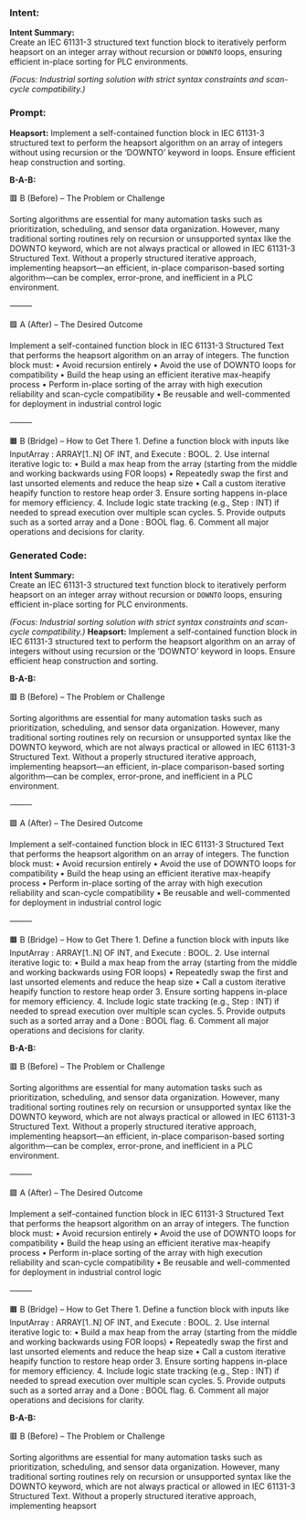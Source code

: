 ### Intent:
**Intent Summary:**  
Create an IEC 61131-3 structured text function block to iteratively perform heapsort on an integer array without recursion or `DOWNTO` loops, ensuring efficient in-place sorting for PLC environments.  

*(Focus: Industrial sorting solution with strict syntax constraints and scan-cycle compatibility.)*

### Prompt:
**Heapsort:**
Implement a self-contained function block in IEC 61131-3 structured text to perform the heapsort algorithm on an array of integers without using recursion or the ‘DOWNTO’ keyword in loops. Ensure efficient heap construction and sorting.

**B-A-B:**

🟥 B (Before) – The Problem or Challenge

Sorting algorithms are essential for many automation tasks such as prioritization, scheduling, and sensor data organization. However, many traditional sorting routines rely on recursion or unsupported syntax like the DOWNTO keyword, which are not always practical or allowed in IEC 61131-3 Structured Text. Without a properly structured iterative approach, implementing heapsort—an efficient, in-place comparison-based sorting algorithm—can be complex, error-prone, and inefficient in a PLC environment.

⸻

🟩 A (After) – The Desired Outcome

Implement a self-contained function block in IEC 61131-3 Structured Text that performs the heapsort algorithm on an array of integers. The function block must:
	•	Avoid recursion entirely
	•	Avoid the use of DOWNTO loops for compatibility
	•	Build the heap using an efficient iterative max-heapify process
	•	Perform in-place sorting of the array with high execution reliability and scan-cycle compatibility
	•	Be reusable and well-commented for deployment in industrial control logic

⸻

🟧 B (Bridge) – How to Get There
	1.	Define a function block with inputs like InputArray : ARRAY[1..N] OF INT, and Execute : BOOL.
	2.	Use internal iterative logic to:
	•	Build a max heap from the array (starting from the middle and working backwards using FOR loops)
	•	Repeatedly swap the first and last unsorted elements and reduce the heap size
	•	Call a custom iterative heapify function to restore heap order
	3.	Ensure sorting happens in-place for memory efficiency.
	4.	Include logic state tracking (e.g., Step : INT) if needed to spread execution over multiple scan cycles.
	5.	Provide outputs such as a sorted array and a Done : BOOL flag.
	6.	Comment all major operations and decisions for clarity.

### Generated Code:
**Intent Summary:**  
Create an IEC 61131-3 structured text function block to iteratively perform heapsort on an integer array without recursion or `DOWNTO` loops, ensuring efficient in-place sorting for PLC environments.  

*(Focus: Industrial sorting solution with strict syntax constraints and scan-cycle compatibility.)*
**Heapsort:**
Implement a self-contained function block in IEC 61131-3 structured text to perform the heapsort algorithm on an array of integers without using recursion or the ‘DOWNTO’ keyword in loops. Ensure efficient heap construction and sorting.

**B-A-B:**

🟥 B (Before) – The Problem or Challenge

Sorting algorithms are essential for many automation tasks such as prioritization, scheduling, and sensor data organization. However, many traditional sorting routines rely on recursion or unsupported syntax like the DOWNTO keyword, which are not always practical or allowed in IEC 61131-3 Structured Text. Without a properly structured iterative approach, implementing heapsort—an efficient, in-place comparison-based sorting algorithm—can be complex, error-prone, and inefficient in a PLC environment.

⸻

🟩 A (After) – The Desired Outcome

Implement a self-contained function block in IEC 61131-3 Structured Text that performs the heapsort algorithm on an array of integers. The function block must:
	•	Avoid recursion entirely
	•	Avoid the use of DOWNTO loops for compatibility
	•	Build the heap using an efficient iterative max-heapify process
	•	Perform in-place sorting of the array with high execution reliability and scan-cycle compatibility
	•	Be reusable and well-commented for deployment in industrial control logic

⸻

🟧 B (Bridge) – How to Get There
	1.	Define a function block with inputs like InputArray : ARRAY[1..N] OF INT, and Execute : BOOL.
	2.	Use internal iterative logic to:
	•	Build a max heap from the array (starting from the middle and working backwards using FOR loops)
	•	Repeatedly swap the first and last unsorted elements and reduce the heap size
	•	Call a custom iterative heapify function to restore heap order
	3.	Ensure sorting happens in-place for memory efficiency.
	4.	Include logic state tracking (e.g., Step : INT) if needed to spread execution over multiple scan cycles.
	5.	Provide outputs such as a sorted array and a Done : BOOL flag.
	6.	Comment all major operations and decisions for clarity.

**B-A-B:**

🟥 B (Before) – The Problem or Challenge

Sorting algorithms are essential for many automation tasks such as prioritization, scheduling, and sensor data organization. However, many traditional sorting routines rely on recursion or unsupported syntax like the DOWNTO keyword, which are not always practical or allowed in IEC 61131-3 Structured Text. Without a properly structured iterative approach, implementing heapsort—an efficient, in-place comparison-based sorting algorithm—can be complex, error-prone, and inefficient in a PLC environment.

⸻

🟩 A (After) – The Desired Outcome

Implement a self-contained function block in IEC 61131-3 Structured Text that performs the heapsort algorithm on an array of integers. The function block must:
	•	Avoid recursion entirely
	•	Avoid the use of DOWNTO loops for compatibility
	•	Build the heap using an efficient iterative max-heapify process
	•	Perform in-place sorting of the array with high execution reliability and scan-cycle compatibility
	•	Be reusable and well-commented for deployment in industrial control logic

⸻

🟧 B (Bridge) – How to Get There
	1.	Define a function block with inputs like InputArray : ARRAY[1..N] OF INT, and Execute : BOOL.
	2.	Use internal iterative logic to:
	•	Build a max heap from the array (starting from the middle and working backwards using FOR loops)
	•	Repeatedly swap the first and last unsorted elements and reduce the heap size
	•	Call a custom iterative heapify function to restore heap order
	3.	Ensure sorting happens in-place for memory efficiency.
	4.	Include logic state tracking (e.g., Step : INT) if needed to spread execution over multiple scan cycles.
	5.	Provide outputs such as a sorted array and a Done : BOOL flag.
	6.	Comment all major operations and decisions for clarity.

**B-A-B:**

🟥 B (Before) – The Problem or Challenge

Sorting algorithms are essential for many automation tasks such as prioritization, scheduling, and sensor data organization. However, many traditional sorting routines rely on recursion or unsupported syntax like the DOWNTO keyword, which are not always practical or allowed in IEC 61131-3 Structured Text. Without a properly structured iterative approach, implementing heapsort
